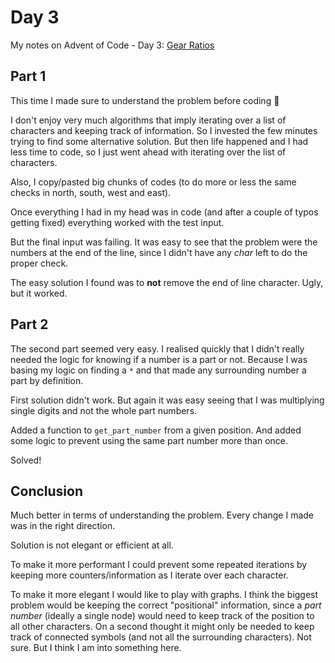 # Day 3

My notes on Advent of Code - Day 3: [Gear Ratios](https://adventofcode.com/2023/day/3)

## Part 1

This time I made sure to understand the problem before coding 🎉

I don't enjoy very much algorithms that imply iterating over a list of characters and keeping track of information.
So I invested the few minutes trying to find some alternative solution. But then life happened and I had less time to code, so I just went ahead with iterating over the list of characters.

Also, I copy/pasted big chunks of codes (to do more or less the same checks in north, south, west and east).

Once everything I had in my head was in code (and after a couple of typos getting fixed) everything worked with the test input.

But the final input was failing. It was easy to see that the problem were the numbers at the end of the line, since I didn't have any _char_ left to do the proper check.

The easy solution I found was to **not** remove the end of line character. Ugly, but it worked.


## Part 2

The second part seemed very easy. I realised quickly that I didn't really needed the logic for knowing if a number is a part or not.
Because I was basing my logic on finding a `*` and that made any surrounding number a part by definition.

First solution didn't work. But again it was easy seeing that I was multiplying single digits and not the whole part numbers.

Added a function to `get_part_number` from a given position. And added some logic to prevent using the same part number more than once.

Solved!

## Conclusion

Much better in terms of understanding the problem. Every change I made was in the right direction.

Solution is not elegant or efficient at all.

To make it more performant I could prevent some repeated iterations by keeping more counters/information as I iterate over each character.

To make it more elegant I would like to play with graphs. I think the biggest problem would be keeping the correct "positional" information, since a *part number* (ideally a single node) would need to keep track of the position to all other characters.
On a second thought it might only be needed to keep track of connected symbols (and not all the surrounding characters). Not sure. But I think I am into something here.
